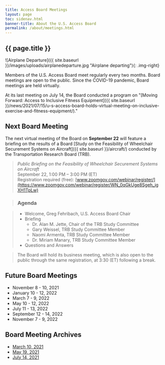 ```yaml
---
title: Access Board Meetings
layout: page
toc: sidenav.html
banner-title: About the U.S. Access Board
permalink: /about/meetings.html
---
```


## {{ page.title }}

![Airplane Departure]({{ site.baseurl }}/images/uploads/airplanedeparture.jpg "Airplane departing"){: .img-right}

Members of the U.S. Access Board meet regularly every two months. Board meetings are open to the public. Since the COVID-19 pandemic, Board meetings are held virtually.  

At its last meeting on July 14, the Board conducted a program on "[Moving Forward: Access to Inclusive Fitness Equipment]({{ site.baseurl }}/news/2021/07/15/u-s-access-board-holds-virtual-meeting-on-inclusive-exercise-and-fitness-equipment/)."

## Next Board Meeting

The next virtual meeting of the Board on **September 22** will feature a briefing on the results of a Board [Study on the Feasibility of Wheelchair Securement Systems on Aircraft]({{ site.baseurl }}/aircraft/) conducted by the Transportation Research Board (TRB). 

> *Public Briefing on the Feasibility of Wheelchair Securement Systems on Aircraft* \
> September 22, 1:00 PM – 3:00 PM (ET) \
> Registration required (free): [www.zoomgov.com/webinar/register/](https://www.zoomgov.com/webinar/register/WN_0qGkUge8Sgeh_igXH1TpLw) 

> ### Agenda

> * Welcome, Greg Fehribach, U.S. Access Board Chair
> * Briefing 
>   * Dr. Alan M. Jette, Chair of the TRB Study Committee
>   * Gary Weissel, TRB Study Committee Member
>   * Naomi Armenta, TRB Study Committee Member
>   * Dr. Miriam Manary, TRB Study Committee Member
> * Questions and Answers

> The Board will hold its business meeting, which is also open to the public through the same registration, at 3:30 (ET) following a break.   

## Future Board Meetings

- November 8 - 10, 2021
- January 10 - 12, 2022
- March 7 - 9, 2022
- May 10 - 12, 2022
- July 11 - 13, 2022
- September 12 - 14, 2022
- November 7 - 9, 2022

## Board Meeting Archives

- [March 10, 2021](https://www.youtube.com/watch?v=xI1j1V1SyjE)
- [May 19, 2021](https://www.youtube.com/watch?v=-0YkBZZEoss)
- [July 14, 2021](https://www.youtube.com/watch?v=078ZOzcZaSs)
